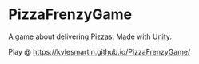 # PizzaFrenzyGame
A game about delivering Pizzas.  Made with Unity.

Play @ https://kylesmartin.github.io/PizzaFrenzyGame/
